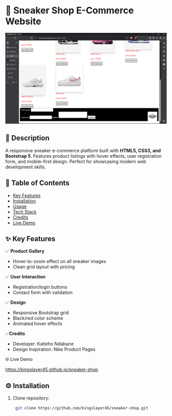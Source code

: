 # 👟 Sneaker Shop E-Commerce Website

![Sneaker Shop Demo](./images/screenshot.png)

## 📌 Description
A responsive sneaker e-commerce platform built with **HTML5, CSS3, and Bootstrap 5**. Features product listings with hover effects, user registration form, and mobile-first design. Perfect for showcasing modern web development skills.

## 📑 Table of Contents
- [Key Features](#-key-features)
- [Installation](#-installation)
- [Usage](#-usage)
- [Tech Stack](#-tech-stack)
- [Credits](#-credits)
- [Live Demo](#-live-demo)

## ✨ Key Features
✅ **Product Gallery**  
- Hover-to-zoom effect on all sneaker images  
- Clean grid layout with pricing  

✅ **User Interaction**  
- Registration/login buttons  
- Contact form with validation  

✅ **Design**  
- Responsive Bootstrap grid  
- Black/red color scheme  
- Animated hover effects

✅**Credits**  
- Developer: Katleho Ndabane
- Design Inspiration: Nike Product Pages

🌐 Live Demo

https://kingslayer45.github.io/sneaker-shop

## ⚙️ Installation
1. Clone repository:
   ```bash
    git clone https://github.com/kingslayer45/sneaker-shop.git
